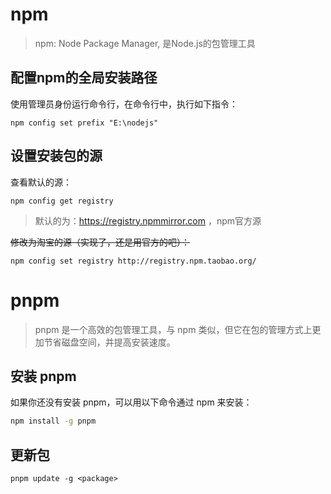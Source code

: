 # npm

> npm: Node Package Manager, 是Node.js的包管理工具

## 配置npm的全局安装路径

使用管理员身份运行命令行，在命令行中，执行如下指令：

```
npm config set prefix "E:\nodejs"
```

## 设置安装包的源

查看默认的源：

```
npm config get registry
```

> 默认的为：https://registry.npmmirror.com ，npm官方源


~~修改为淘宝的源（实现了，还是用官方的吧）：~~

```
npm config set registry http://registry.npm.taobao.org/
```

# pnpm

> pnpm 是一个高效的包管理工具，与 npm 类似，但它在包的管理方式上更加节省磁盘空间，并提高安装速度。

## 安装 pnpm

如果你还没有安装 pnpm，可以用以下命令通过 npm 来安装：
```bash
npm install -g pnpm
```

## 更新包
```
pnpm update -g <package>
```

